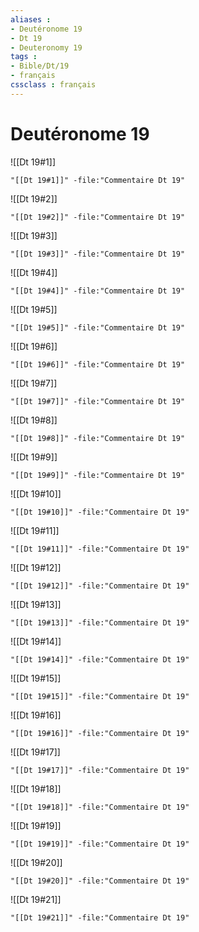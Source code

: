 ```yaml
---
aliases : 
- Deutéronome 19
- Dt 19
- Deuteronomy 19
tags : 
- Bible/Dt/19
- français
cssclass : français
---
```


# Deutéronome 19

![[Dt 19#1]]

```query
"[[Dt 19#1]]" -file:"Commentaire Dt 19"
```

![[Dt 19#2]]

```query
"[[Dt 19#2]]" -file:"Commentaire Dt 19"
```

![[Dt 19#3]]

```query
"[[Dt 19#3]]" -file:"Commentaire Dt 19"
```

![[Dt 19#4]]

```query
"[[Dt 19#4]]" -file:"Commentaire Dt 19"
```

![[Dt 19#5]]

```query
"[[Dt 19#5]]" -file:"Commentaire Dt 19"
```

![[Dt 19#6]]

```query
"[[Dt 19#6]]" -file:"Commentaire Dt 19"
```

![[Dt 19#7]]

```query
"[[Dt 19#7]]" -file:"Commentaire Dt 19"
```

![[Dt 19#8]]

```query
"[[Dt 19#8]]" -file:"Commentaire Dt 19"
```

![[Dt 19#9]]

```query
"[[Dt 19#9]]" -file:"Commentaire Dt 19"
```

![[Dt 19#10]]

```query
"[[Dt 19#10]]" -file:"Commentaire Dt 19"
```

![[Dt 19#11]]

```query
"[[Dt 19#11]]" -file:"Commentaire Dt 19"
```

![[Dt 19#12]]

```query
"[[Dt 19#12]]" -file:"Commentaire Dt 19"
```

![[Dt 19#13]]

```query
"[[Dt 19#13]]" -file:"Commentaire Dt 19"
```

![[Dt 19#14]]

```query
"[[Dt 19#14]]" -file:"Commentaire Dt 19"
```

![[Dt 19#15]]

```query
"[[Dt 19#15]]" -file:"Commentaire Dt 19"
```

![[Dt 19#16]]

```query
"[[Dt 19#16]]" -file:"Commentaire Dt 19"
```

![[Dt 19#17]]

```query
"[[Dt 19#17]]" -file:"Commentaire Dt 19"
```

![[Dt 19#18]]

```query
"[[Dt 19#18]]" -file:"Commentaire Dt 19"
```

![[Dt 19#19]]

```query
"[[Dt 19#19]]" -file:"Commentaire Dt 19"
```

![[Dt 19#20]]

```query
"[[Dt 19#20]]" -file:"Commentaire Dt 19"
```

![[Dt 19#21]]

```query
"[[Dt 19#21]]" -file:"Commentaire Dt 19"
```

